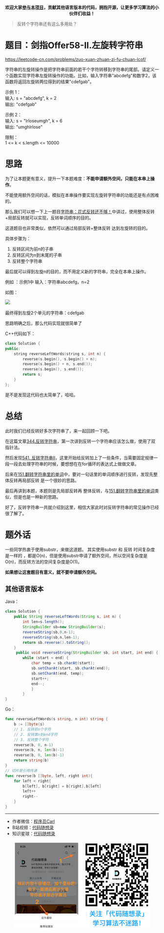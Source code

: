 <p align="center">
  <a href="https://mp.weixin.qq.com/s/RsdcQ9umo09R6cfnwXZlrQ"><img src="https://img.shields.io/badge/PDF下载-代码随想录-blueviolet" alt=""></a>
  <a href="https://mp.weixin.qq.com/s/b66DFkOp8OOxdZC_xLZxfw"><img src="https://img.shields.io/badge/刷题-微信群-green" alt=""></a>
  <a href="https://space.bilibili.com/525438321"><img src="https://img.shields.io/badge/B站-代码随想录-orange" alt=""></a>
  <a href="https://mp.weixin.qq.com/s/QVF6upVMSbgvZy8lHZS3CQ"><img src="https://img.shields.io/badge/知识星球-代码随想录-blue" alt=""></a>
</p>
<p align="center"><strong>欢迎大家<a href="https://mp.weixin.qq.com/s/tqCxrMEU-ajQumL1i8im9A">参与本项目</a>，贡献其他语言版本的代码，拥抱开源，让更多学习算法的小伙伴们收益！</strong></p>


> 反转个字符串还有这么多用处？

# 题目：剑指Offer58-II.左旋转字符串

https://leetcode-cn.com/problems/zuo-xuan-zhuan-zi-fu-chuan-lcof/

字符串的左旋转操作是把字符串前面的若干个字符转移到字符串的尾部。请定义一个函数实现字符串左旋转操作的功能。比如，输入字符串"abcdefg"和数字2，该函数将返回左旋转两位得到的结果"cdefgab"。


示例 1：    
输入: s = "abcdefg", k = 2   
输出: "cdefgab"      

示例 2：     
输入: s = "lrloseumgh", k = 6     
输出: "umghlrlose"        

限制：      
1 <= k < s.length <= 10000        

# 思路

为了让本题更有意义，提升一下本题难度：**不能申请额外空间，只能在本串上操作**。

不能使用额外空间的话，模拟在本串操作要实现左旋转字符串的功能还是有点困难的。


那么我们可以想一下上一题目[字符串：花式反转还不够！](https://mp.weixin.qq.com/s/4j6vPFHkFAXnQhmSkq2X9g)中讲过，使用整体反转+局部反转就可以实现，反转单词顺序的目的。

这道题目也非常类似，依然可以通过局部反转+整体反转 达到左旋转的目的。

具体步骤为：

1. 反转区间为前n的子串
2. 反转区间为n到末尾的子串
3. 反转整个字符串

最后就可以得到左旋n的目的，而不用定义新的字符串，完全在本串上操作。

例如 ：示例1中 输入：字符串abcdefg，n=2

如图：

<img src='https://code-thinking.cdn.bcebos.com/pics/剑指Offer58-II.左旋转字符串.png' width=600> </img></div>

最终得到左旋2个单元的字符串：cdefgab

思路明确之后，那么代码实现就很简单了

C++代码如下：

```C++
class Solution {
public:
    string reverseLeftWords(string s, int n) {
        reverse(s.begin(), s.begin() + n);
        reverse(s.begin() + n, s.end());
        reverse(s.begin(), s.end());
        return s;
    }
};
```
是不是发现这代码也太简单了，哈哈。

# 总结


此时我们已经反转好多次字符串了，来一起回顾一下吧。

在这篇文章[344.反转字符串](https://mp.weixin.qq.com/s/_rNm66OJVl92gBDIbGpA3w)，第一次讲到反转一个字符串应该怎么做，使用了双指针法。

然后发现[541. 反转字符串II](https://mp.weixin.qq.com/s/pzXt6PQ029y7bJ9YZB2mVQ)，这里开始给反转加上了一些条件，当需要固定规律一段一段去处理字符串的时候，要想想在在for循环的表达式上做做文章。

后来在[151.翻转字符串里的单词](https://mp.weixin.qq.com/s/4j6vPFHkFAXnQhmSkq2X9g)中，要对一句话里的单词顺序进行反转，发现先整体反转再局部反转 是一个很妙的思路。

最后再讲到本题，本题则是先局部反转再 整体反转，与[151.翻转字符串里的单词](https://mp.weixin.qq.com/s/4j6vPFHkFAXnQhmSkq2X9g)类似，但是也是一种新的思路。

好了，反转字符串一共就介绍到这里，相信大家此时对反转字符串的常见操作已经很了解了。

# 题外话

一些同学热衷于使用substr，来做这道题。
其实使用substr 和 反转 时间复杂度是一样的 ，都是O(n)，但是使用substr申请了额外空间，所以空间复杂度是O(n)，而反转方法的空间复杂度是O(1)。

**如果想让这套题目有意义，就不要申请额外空间。**


## 其他语言版本

Java：
```java
class Solution {
    public String reverseLeftWords(String s, int n) {
        int len=s.length();
        StringBuilder sb=new StringBuilder(s);
        reverseString(sb,0,n-1);
        reverseString(sb,n,len-1);
        return sb.reverse().toString();
    }
     public void reverseString(StringBuilder sb, int start, int end) {
        while (start < end) {
            char temp = sb.charAt(start);
            sb.setCharAt(start, sb.charAt(end));
            sb.setCharAt(end, temp);
            start++;
            end--;
            }
        }
}
```

Go：

```go
func reverseLeftWords(s string, n int) string {
    b := []byte(s)
    // 1. 反转前n个字符
    // 2. 反转第n到end字符
    // 3. 反转整个字符
    reverse(b, 0, n-1)
    reverse(b, n, len(b)-1)
    reverse(b, 0, len(b)-1)
    return string(b)
}
// 切片是引用传递
func reverse(b []byte, left, right int){
    for left < right{
        b[left], b[right] = b[right],b[left]
        left++
        right--
    }
}
```






-----------------------
* 作者微信：[程序员Carl](https://mp.weixin.qq.com/s/b66DFkOp8OOxdZC_xLZxfw)
* B站视频：[代码随想录](https://space.bilibili.com/525438321)
* 知识星球：[代码随想录](https://mp.weixin.qq.com/s/QVF6upVMSbgvZy8lHZS3CQ)
<div align="center"><img src=../pics/公众号.png width=450 alt=> </img></div>
